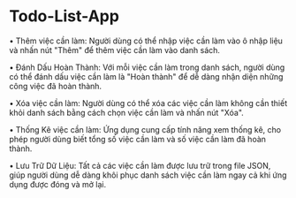 # Todo-List-App

  •	Thêm việc cần làm: Người dùng có thể nhập việc cần làm vào ô nhập liệu và nhấn nút "Thêm" để thêm việc cần làm vào danh sách.

  •	Đánh Dấu Hoàn Thành: Với mỗi việc cần làm trong danh sách, người dùng có thể đánh dấu việc cần làm là "Hoàn thành" để dễ dàng nhận diện những công việc đã hoàn thành.

  •	Xóa việc cần làm: Người dùng có thể xóa các việc cần làm không cần thiết khỏi danh sách bằng cách chọn việc cần làm và nhấn nút "Xóa".

  •	Thống Kê việc cần làm: Ứng dụng cung cấp tính năng xem thống kê, cho phép người dùng biết tổng số việc cần làm và số việc cần làm đã hoàn thành.

  •	Lưu Trữ Dữ Liệu: Tất cả các việc cần làm được lưu trữ trong file JSON, giúp người dùng dễ dàng khôi phục danh sách việc cần làm ngay cả khi ứng dụng được đóng và mở lại.
